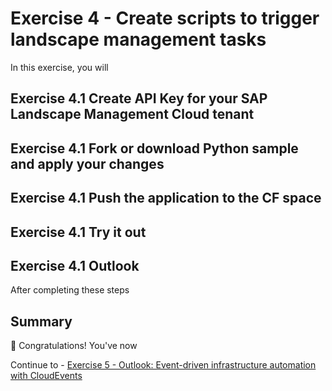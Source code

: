 # Exercise 4 - Create scripts to trigger landscape management tasks

In this exercise, you will 

## Exercise 4.1 Create API Key for your SAP Landscape Management Cloud tenant

## Exercise 4.1 Fork or download Python sample and apply your changes

## Exercise 4.1 Push the application to the CF space

## Exercise 4.1 Try it out

## Exercise 4.1 Outlook

After completing these steps 



## Summary

🎉 Congratulations! You've now 

Continue to - [Exercise 5 -  Outlook: Event-driven infrastructure automation with CloudEvents](../ex5/README.md)
